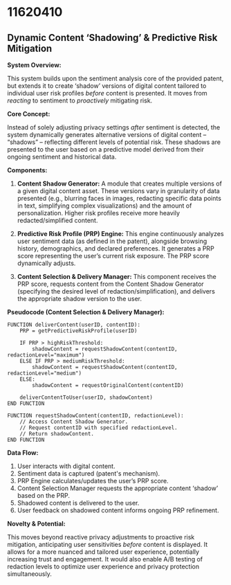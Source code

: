 # 11620410

## Dynamic Content ‘Shadowing’ & Predictive Risk Mitigation

**System Overview:**

This system builds upon the sentiment analysis core of the provided patent, but extends it to create ‘shadow’ versions of digital content tailored to individual user risk profiles *before* content is presented.  It moves from *reacting* to sentiment to *proactively* mitigating risk.

**Core Concept:**

Instead of solely adjusting privacy settings *after* sentiment is detected, the system dynamically generates alternative versions of digital content – “shadows” – reflecting different levels of potential risk. These shadows are presented to the user based on a predictive model derived from their ongoing sentiment and historical data.

**Components:**

1.  **Content Shadow Generator:**  A module that creates multiple versions of a given digital content asset. These versions vary in granularity of data presented (e.g., blurring faces in images, redacting specific data points in text, simplifying complex visualizations) and the amount of personalization.  Higher risk profiles receive more heavily redacted/simplified content.

2.  **Predictive Risk Profile (PRP) Engine:**  This engine continuously analyzes user sentiment data (as defined in the patent), alongside browsing history, demographics, and declared preferences. It generates a PRP score representing the user’s current risk exposure.  The PRP score dynamically adjusts.

3.  **Content Selection & Delivery Manager:**  This component receives the PRP score, requests content from the Content Shadow Generator (specifying the desired level of redaction/simplification), and delivers the appropriate shadow version to the user.

**Pseudocode (Content Selection & Delivery Manager):**

```
FUNCTION deliverContent(userID, contentID):
    PRP = getPredictiveRiskProfile(userID)

    IF PRP > highRiskThreshold:
        shadowContent = requestShadowContent(contentID, redactionLevel="maximum")
    ELSE IF PRP > mediumRiskThreshold:
        shadowContent = requestShadowContent(contentID, redactionLevel="medium")
    ELSE:
        shadowContent = requestOriginalContent(contentID)

    deliverContentToUser(userID, shadowContent)
END FUNCTION

FUNCTION requestShadowContent(contentID, redactionLevel):
    // Access Content Shadow Generator.
    // Request contentID with specified redactionLevel.
    // Return shadowContent.
END FUNCTION
```

**Data Flow:**

1.  User interacts with digital content.
2.  Sentiment data is captured (patent's mechanism).
3.  PRP Engine calculates/updates the user’s PRP score.
4.  Content Selection Manager requests the appropriate content ‘shadow’ based on the PRP.
5.  Shadowed content is delivered to the user.
6.  User feedback on shadowed content informs ongoing PRP refinement.

**Novelty & Potential:**

This moves beyond reactive privacy adjustments to proactive risk mitigation, anticipating user sensitivities *before* content is displayed.  It allows for a more nuanced and tailored user experience, potentially increasing trust and engagement. It would also enable A/B testing of redaction levels to optimize user experience and privacy protection simultaneously.